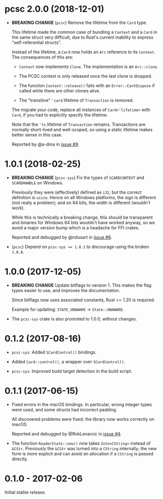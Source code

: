 # pcsc 2.0.0 (2018-12-01)

* **BREAKING CHANGE** (`pcsc`) Remove the lifetime from the `Card` type.

  This lifetime made the common case of bundling a `Context` and a `Card`
  in the same struct very difficult, due to Rust's current inability to
  express "self-referential structs".

  Instead of the lifetime, a `Card` now holds an `Arc` reference to its
  `Context`. The consequences of this are:

  - `Context` now implements `Clone`. The implementation is an
    `Arc::clone`.

  - The PCSC context is only released once the last clone is dropped.

  - The function `Context::release()` fails with an `Error::CantDispose`
    if called while there are other clones alive.

  - The "transitive" `'card` lifetime of `Transaction` is removed.

  The migrate your code, replace all instances of `Card<'lifetime>` with
  `Card`, if you had to explicitly specify the lifetime.

  Note that the `'tx` lifetime of `Transaction` remains. Transactions
  are normally short-lived and well-scoped, so using a static lifetime
  makes better sense in this case.

  Reported by @a-dma in
  [issue #9](https://github.com/bluetech/pcsc-rust/issues/9).

# 1.0.1 (2018-02-25)

* **BREAKING CHANGE** (`pcsc-sys`) Fix the types of `SCARDCONTEXT` and
  `SCARDHANDLE` on Windows.

  Previously they were (effectively) defined as `i32`, but the correct
  definition is `usize`. Hence on all Windows platforms, the sign is
  different (not really a problem); and on 64 bits, the width is
  different (wouldn't work).

  While this is technically a breaking change, this should be transparent
  and binaries for Windows 64 bits wouldn't have worked anyway, so we
  avoid a major version bump which is a headache for FFI crates.

  Reported and debugged by @ndusart in
  [issue #6](https://github.com/bluetech/pcsc-rust/issues/6).

* (`pcsc`) Depend on `pcsc-sys >= 1.0.1` to discourage using the broken
  `1.0.0`.


# 1.0.0 (2017-12-05)

* **BREAKING CHANGE** Update bitflags to version 1. This makes the flag
  types easier to use, and improves the documentation.

  Since bitflags now uses associated constants, Rust >= 1.20 is required.

  Example for updating: `STATE_UNAWARE` -> `State::UNAWARE`.

* The `pcsc-sys` crate is also promoted to 1.0.0, without changes.


# 0.1.2 (2017-08-16)

* `pcsc-sys`: Added `SCardControl()` bindings.

* Added `Card::control()`, a wrapper over `SCardControl()`.

* `pcsc-sys`: Improved build target detection in the build script.


# 0.1.1 (2017-06-15)

* Fixed errors in the macOS bindings. In particular, wrong integer types
  were used, and some structs had incorrect padding.

  All discovered problems were fixed; the library now works correctly on
  macOS.

  Reported and debugged by @RokLenarcic in
  [issue #4](https://github.com/bluetech/pcsc-rust/issues/4).

* The function `ReaderState::new()` now takes `Into<CString>` instead of
  `&CStr`. Previously the `&CStr` was turned into a `CString` internally;
  the new form is more explicit and can avoid an allocation if a `CString`
  is passed directly.


# 0.1.0 - 2017-02-06

Initial stable release.
